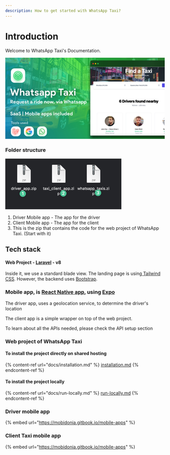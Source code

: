```yaml
---
description: How to get started with WhatsApp Taxi?
---
```


# Introduction

Welcome to WhatsApp Taxi's Documentation.

![](<.gitbook/assets/CoverHiRes (1).jpg>)

### Folder structure

![](<.gitbook/assets/CleanShot 2022-05-04 at 11.23.05 2.png>)

1. Driver Mobile app - The app for the driver
2. Client Mobile app - The app for the client
3. This is the zip that contains the code for the web project of WhatsApp Taxi. (Start with it)

## Tech stack

#### Web Project - [Laravel](https://laravel.com/) - v8

Inside it, we use a standard blade view. The landing page is using[ Tailwind CSS](https://tailwindcss.com/). However, the backend uses [Bootstrap](https://getbootstrap.com/).&#x20;

### Mobile app,  is [React Native app](https://reactnative.dev/), using [Expo](https://expo.dev/)

The driver app, uses a geolocation service, to determine the driver's location

The client app is a simple wrapper on top of the web project.

To learn about all the APIs needed, please check the API setup section

### Web project of WhatsApp Taxi

#### To install the project directly on shared hosting

{% content-ref url="docs/installation.md" %}
[installation.md](docs/installation.md)
{% endcontent-ref %}

#### To install the project locally

{% content-ref url="docs/run-locally.md" %}
[run-locally.md](docs/run-locally.md)
{% endcontent-ref %}



### Driver mobile app

{% embed url="https://mobidonia.gitbook.io/mobile-apps" %}

### Client Taxi mobile app

{% embed url="https://mobidonia.gitbook.io/mobile-apps" %}
